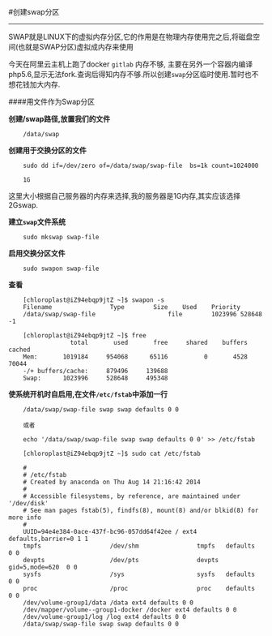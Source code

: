 #创建swap分区

---

SWAP就是LINUX下的虚拟内存分区,它的作用是在物理内存使用完之后,将磁盘空间(也就是SWAP分区)虚拟成内存来使用

今天在阿里云主机上跑了docker `gitlab` 内存不够, 主要在另外一个容器内编译php5.6,显示无法fork.查询后得知内存不够.所以创建`swap`分区临时使用.暂时也不想花钱加大内存.



####用文件作为Swap分区

**创建/swap路径,放置我们的文件**

		/data/swap
		
**创建用于交换分区的文件**

		sudo dd if=/dev/zero of=/data/swap/swap-file  bs=1k count=1024000
		
		1G
		
这里大小根据自己服务器的内存来选择,我的服务器是1G内存,其实应该选择2Gswap.
		
**建立`swap`文件系统**

		sudo mkswap swap-file
		
**启用交换分区文件**

		sudo swapon swap-file
		
**查看**

		[chloroplast@iZ94ebqp9jtZ ~]$ swapon -s
		Filename				Type		Size	Used	Priority
		/data/swap/swap-file                    file		1023996	528648	-1
		
		[chloroplast@iZ94ebqp9jtZ ~]$ free
		             total       used       free     shared    buffers     cached
		Mem:       1019184     954068      65116          0       4528      70044
		-/+ buffers/cache:     879496     139688
		Swap:      1023996     528648     495348
		
**使系统开机时自启用,在文件`/etc/fstab`中添加一行**

		/data/swap/swap-file swap swap defaults 0 0
		
		或者
		
		echo '/data/swap/swap-file swap swap defaults 0 0' >> /etc/fstab
		
		[chloroplast@iZ94ebqp9jtZ ~]$ sudo cat /etc/fstab

		#
		# /etc/fstab
		# Created by anaconda on Thu Aug 14 21:16:42 2014
		#
		# Accessible filesystems, by reference, are maintained under '/dev/disk'
		# See man pages fstab(5), findfs(8), mount(8) and/or blkid(8) for more info
		#
		UUID=94e4e384-0ace-437f-bc96-057dd64f42ee / ext4 defaults,barrier=0 1 1
		tmpfs                   /dev/shm                tmpfs   defaults        0 0
		devpts                  /dev/pts                devpts  gid=5,mode=620  0 0
		sysfs                   /sys                    sysfs   defaults        0 0
		proc                    /proc                   proc    defaults        0 0
		/dev/volume-group1/data /data ext4 defaults 0 0
		/dev/mapper/volume--group1-docker /docker ext4 defaults 0 0
		/dev/volume-group1/log /log ext4 defaults 0 0
		/data/swap/swap-file swap swap defaults 0 0
